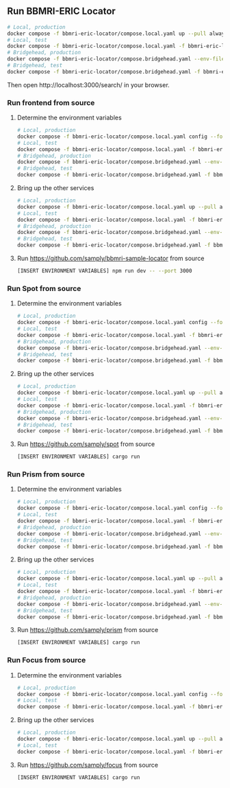 ## Run BBMRI-ERIC Locator

```bash
# Local, production
docker compose -f bbmri-eric-locator/compose.local.yaml up --pull always
# Local, test
docker compose -f bbmri-eric-locator/compose.local.yaml -f bbmri-eric-locator/compose.local.test.yaml up --pull always
# Bridgehead, production
docker compose -f bbmri-eric-locator/compose.bridgehead.yaml --env-file .env.beam up --pull always
# Bridgehead, test
docker compose -f bbmri-eric-locator/compose.bridgehead.yaml -f bbmri-eric-locator/compose.bridgehead.test.yaml --env-file .env.beam up --pull always
```

Then open http://localhost:3000/search/ in your browser.

### Run frontend from source

1.  Determine the environment variables
    ```bash
    # Local, production
    docker compose -f bbmri-eric-locator/compose.local.yaml config --format json | ./getenv bbmri-sample-locator
    # Local, test
    docker compose -f bbmri-eric-locator/compose.local.yaml -f bbmri-eric-locator/compose.local.test.yaml config --format json | ./getenv bbmri-sample-locator
    # Bridgehead, production
    docker compose -f bbmri-eric-locator/compose.bridgehead.yaml --env-file .env.beam config --format json | ./getenv bbmri-sample-locator
    # Bridgehead, test
    docker compose -f bbmri-eric-locator/compose.bridgehead.yaml -f bbmri-eric-locator/compose.bridgehead.test.yaml --env-file .env.beam config --format json | ./getenv bbmri-sample-locator
    ```

2.  Bring up the other services
    ```bash
    # Local, production
    docker compose -f bbmri-eric-locator/compose.local.yaml up --pull always --scale bbmri-sample-locator=0
    # Local, test
    docker compose -f bbmri-eric-locator/compose.local.yaml -f bbmri-eric-locator/compose.local.test.yaml up --pull always --scale bbmri-sample-locator=0
    # Bridgehead, production
    docker compose -f bbmri-eric-locator/compose.bridgehead.yaml --env-file .env.beam up --pull always --scale bbmri-sample-locator=0
    # Bridgehead, test
    docker compose -f bbmri-eric-locator/compose.bridgehead.yaml -f bbmri-eric-locator/compose.bridgehead.test.yaml --env-file .env.beam up --pull always --scale bbmri-sample-locator=0
    ```

3.  Run https://github.com/samply/bbmri-sample-locator from source
    ```bash
    [INSERT ENVIRONMENT VARIABLES] npm run dev -- --port 3000
    ```

### Run Spot from source

1.  Determine the environment variables
    ```bash
    # Local, production
    docker compose -f bbmri-eric-locator/compose.local.yaml config --format json | ./getenv spot
    # Local, test
    docker compose -f bbmri-eric-locator/compose.local.yaml -f bbmri-eric-locator/compose.local.test.yaml config --format json | ./getenv spot
    # Bridgehead, production
    docker compose -f bbmri-eric-locator/compose.bridgehead.yaml --env-file .env.beam config --format json | ./getenv spot
    # Bridgehead, test
    docker compose -f bbmri-eric-locator/compose.bridgehead.yaml -f bbmri-eric-locator/compose.bridgehead.test.yaml --env-file .env.beam config --format json | ./getenv spot
    ```

2.  Bring up the other services
    ```bash
    # Local, production
    docker compose -f bbmri-eric-locator/compose.local.yaml up --pull always --scale spot=0
    # Local, test
    docker compose -f bbmri-eric-locator/compose.local.yaml -f bbmri-eric-locator/compose.local.test.yaml up --pull always --scale spot=0
    # Bridgehead, production
    docker compose -f bbmri-eric-locator/compose.bridgehead.yaml --env-file .env.beam up --pull always --scale spot=0
    # Bridgehead, test
    docker compose -f bbmri-eric-locator/compose.bridgehead.yaml -f bbmri-eric-locator/compose.bridgehead.test.yaml --env-file .env.beam up --pull always --scale spot=0
    ```

3.  Run https://github.com/samply/spot from source
    ```bash
    [INSERT ENVIRONMENT VARIABLES] cargo run
    ```

### Run Prism from source

1.  Determine the environment variables
    ```bash
    # Local, production
    docker compose -f bbmri-eric-locator/compose.local.yaml config --format json | ./getenv prism
    # Local, test
    docker compose -f bbmri-eric-locator/compose.local.yaml -f bbmri-eric-locator/compose.local.test.yaml config --format json | ./getenv prism
    # Bridgehead, production
    docker compose -f bbmri-eric-locator/compose.bridgehead.yaml --env-file .env.beam config --format json | ./getenv prism
    # Bridgehead, test
    docker compose -f bbmri-eric-locator/compose.bridgehead.yaml -f bbmri-eric-locator/compose.bridgehead.test.yaml --env-file .env.beam config --format json | ./getenv prism
    ```

2.  Bring up the other services
    ```bash
    # Local, production
    docker compose -f bbmri-eric-locator/compose.local.yaml up --pull always --scale prism=0
    # Local, test
    docker compose -f bbmri-eric-locator/compose.local.yaml -f bbmri-eric-locator/compose.local.test.yaml up --pull always --scale prism=0
    # Bridgehead, production
    docker compose -f bbmri-eric-locator/compose.bridgehead.yaml --env-file .env.beam up --pull always --scale prism=0
    # Bridgehead, test
    docker compose -f bbmri-eric-locator/compose.bridgehead.yaml -f bbmri-eric-locator/compose.bridgehead.test.yaml --env-file .env.beam up --pull always --scale prism=0
    ```

3.  Run https://github.com/samply/prism from source
    ```bash
    [INSERT ENVIRONMENT VARIABLES] cargo run
    ```

### Run Focus from source

1.  Determine the environment variables
    ```bash
    # Local, production
    docker compose -f bbmri-eric-locator/compose.local.yaml config --format json | ./getenv focus
    # Local, test
    docker compose -f bbmri-eric-locator/compose.local.yaml -f bbmri-eric-locator/compose.local.test.yaml config --format json | ./getenv focus
    ```

2.  Bring up the other services
    ```bash
    # Local, production
    docker compose -f bbmri-eric-locator/compose.local.yaml up --pull always --scale focus=0
    # Local, test
    docker compose -f bbmri-eric-locator/compose.local.yaml -f bbmri-eric-locator/compose.local.test.yaml up --pull always --scale focus=0
    ```

3.  Run https://github.com/samply/focus from source
    ```bash
    [INSERT ENVIRONMENT VARIABLES] cargo run
    ```
